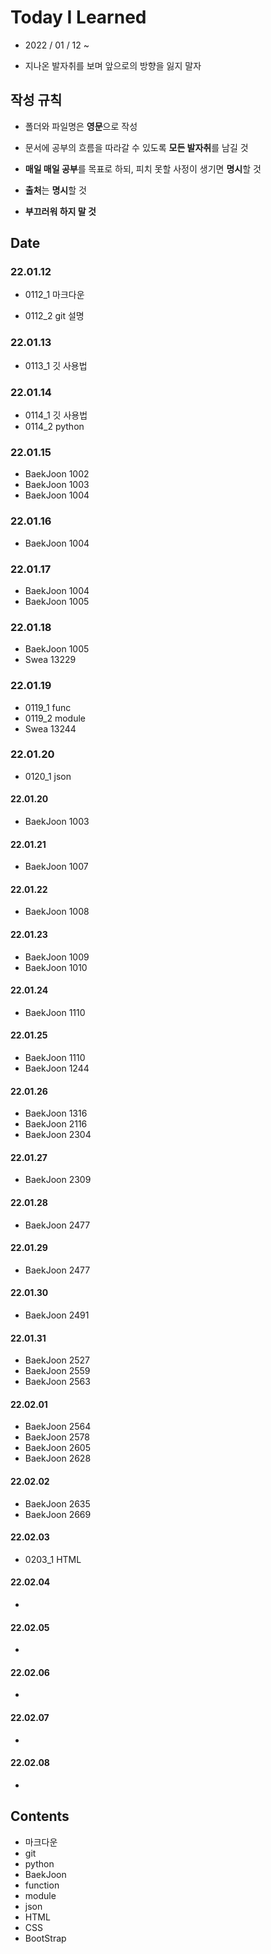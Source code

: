 # Today I Learned

* 2022 / 01 / 12 ~

* 지나온 발자취를 보며 앞으로의 방향을 잃지 말자

  

## 작성 규칙

* 폴더와 파일명은 **영문**으로 작성

* 문서에 공부의 흐름을 따라갈 수 있도록 **모든 발자취**를 남길 것

* **매일 매일 공부**를 목표로 하되, 피치 못할 사정이 생기면 **명시**할 것

* **출처**는 **명시**할 것

* **부끄러워 하지 말 것**

  

## Date

### 22.01.12

* 0112_1 마크다운

* 0112_2 git 설명

### 22.01.13

* 0113_1 깃 사용법

### 22.01.14

* 0114_1 깃 사용법
* 0114_2 python

### 22.01.15

* BaekJoon 1002
* BaekJoon 1003
* BaekJoon 1004

### 22.01.16

* BaekJoon 1004

### 22.01.17

* BaekJoon 1004
* BaekJoon 1005

### 22.01.18

* BaekJoon 1005
* Swea 13229

### 22.01.19

* 0119_1 func
* 0119_2 module
* Swea 13244

### 22.01.20

* 0120_1 json

#### 22.01.20

* BaekJoon 1003

#### 22.01.21

* BaekJoon 1007

#### 22.01.22

* BaekJoon 1008

#### 22.01.23

* BaekJoon 1009
* BaekJoon 1010

#### 22.01.24

* BaekJoon 1110

#### 22.01.25

* BaekJoon 1110
* BaekJoon 1244

#### 22.01.26

* BaekJoon 1316
* BaekJoon 2116
* BaekJoon 2304

#### 22.01.27

* BaekJoon 2309

#### 22.01.28

* BaekJoon 2477

#### 22.01.29

* BaekJoon 2477

#### 22.01.30

* BaekJoon 2491

#### 22.01.31

* BaekJoon 2527
* BaekJoon 2559
* BaekJoon 2563

#### 22.02.01

* BaekJoon 2564
* BaekJoon 2578
* BaekJoon 2605
* BaekJoon 2628

#### 22.02.02

* BaekJoon 2635
* BaekJoon 2669

#### 22.02.03

* 0203_1 HTML

#### 22.02.04

* 

#### 22.02.05

* 

#### 22.02.06

* 

#### 22.02.07

* 

#### 22.02.08

* 

## Contents

* 마크다운
* git
* python
* BaekJoon
* function
* module
* json
* HTML
* CSS
* BootStrap